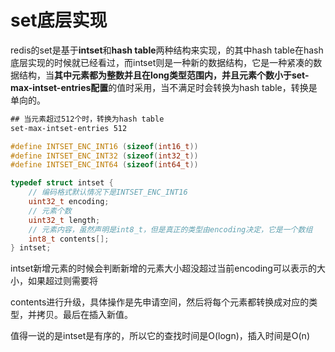 # set底层实现

redis的set是基于**intset**和**hash table**两种结构来实现，的其中hash table在hash底层实现的时候就已经看过，而intset则是一种新的数据结构，它是一种紧凑的数据结构，当**其中元素都为整数并且在long类型范围内，并且元素个数小于set-max-intset-entries配置**的值时采用，当不满足时会转换为hash table，转换是单向的。

```tex
## 当元素超过512个时，转换为hash table
set-max-intset-entries 512
```

```c
#define INTSET_ENC_INT16 (sizeof(int16_t))
#define INTSET_ENC_INT32 (sizeof(int32_t))
#define INTSET_ENC_INT64 (sizeof(int64_t))

typedef struct intset {
  	// 编码格式默认情况下是INTSET_ENC_INT16
    uint32_t encoding;
  	// 元素个数
    uint32_t length;
  	// 元素内容，虽然声明是int8_t，但是真正的类型由encoding决定，它是一个数组
    int8_t contents[];
} intset;
```

intset新增元素的时候会判断新增的元素大小超没超过当前encoding可以表示的大小，如果超过则需要将

contents进行升级，具体操作是先申请空间，然后将每个元素都转换成对应的类型，并拷贝。最后在插入新值。

值得一说的是intset是有序的，所以它的查找时间是O(logn)，插入时间是O(n)